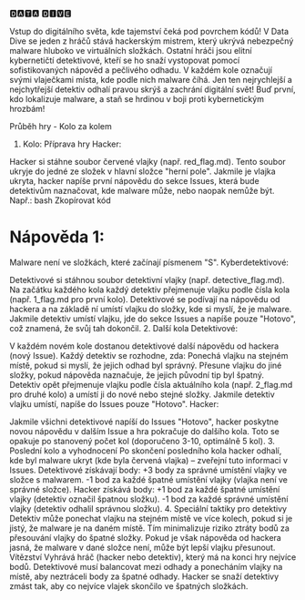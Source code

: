 🅳🅰🆃🅰 🅳🅸🆅🅴

Vstup do digitálního světa, kde tajemství čeká pod povrchem kódů! V Data Dive se jeden z hráčů stává hackerským mistrem, který ukrývá nebezpečný malware hluboko ve virtuálních složkách. Ostatní hráči jsou elitní kybernetičtí detektivové, kteří se ho snaží vystopovat pomocí sofistikovaných nápověd a pečlivého odhadu. V každém kole označují svými vlaječkami místa, kde podle nich malware číhá. Jen ten nejrychlejší a nejchytřejší detektiv odhalí pravou skrýš a zachrání digitální svět! Buď první, kdo lokalizuje malware, a staň se hrdinou v boji proti kybernetickým hrozbám!

Průběh hry - Kolo za kolem
1. Kolo: Příprava hry
Hacker:

Hacker si stáhne soubor červené vlajky (např. red_flag.md).
Tento soubor ukryje do jedné ze složek v hlavní složce "herní pole".
Jakmile je vlajka ukryta, hacker napíše první nápovědu do sekce Issues, která bude detektivům naznačovat, kde malware může, nebo naopak nemůže být. Např.:
bash
Zkopírovat kód
# Nápověda 1:
Malware není ve složkách, které začínají písmenem "S".
Kyberdetektivové:

Detektivové si stáhnou soubor detektivní vlajky (např. detective_flag.md).
Na začátku každého kola každý detektiv přejmenuje vlajku podle čísla kola (např. 1_flag.md pro první kolo).
Detektivové se podívají na nápovědu od hackera a na základě ní umístí vlajku do složky, kde si myslí, že je malware.
Jakmile detektiv umístí vlajku, jde do sekce Issues a napíše pouze "Hotovo", což znamená, že svůj tah dokončil.
2. Další kola
Detektivové:

V každém novém kole dostanou detektivové další nápovědu od hackera (nový Issue).
Každý detektiv se rozhodne, zda:
Ponechá vlajku na stejném místě, pokud si myslí, že jejich odhad byl správný.
Přesune vlajku do jiné složky, pokud nápověda naznačuje, že jejich původní tip byl špatný.
Detektiv opět přejmenuje vlajku podle čísla aktuálního kola (např. 2_flag.md pro druhé kolo) a umístí ji do nové nebo stejné složky.
Jakmile detektiv vlajku umístí, napíše do Issues pouze "Hotovo".
Hacker:

Jakmile všichni detektivové napíší do Issues "Hotovo", hacker poskytne novou nápovědu v dalším Issue a hra pokračuje do dalšího kola.
Toto se opakuje po stanovený počet kol (doporučeno 3-10, optimálně 5 kol).
3. Poslední kolo a vyhodnocení
Po skončení posledního kola hacker odhalí, kde byl malware ukryt (kde byla červená vlajka) – zveřejní tuto informaci v Issues.
Detektivové získávají body:
+3 body za správné umístění vlajky ve složce s malwarem.
-1 bod za každé špatné umístění vlajky (vlajka není ve správné složce).
Hacker získává body:
+1 bod za každé špatné umístění vlajky (detektiv označil špatnou složku).
-1 bod za každé správné umístění vlajky (detektiv odhalil správnou složku).
4. Speciální taktiky pro detektivy
Detektiv může ponechat vlajku na stejném místě ve více kolech, pokud si je jistý, že malware je na daném místě.
Tím minimalizuje riziko ztráty bodů za přesouvání vlajky do špatné složky.
Pokud je však nápověda od hackera jasná, že malware v dané složce není, může být lepší vlajku přesunout.
Vítězství
Vyhrává hráč (hacker nebo detektiv), který má na konci hry nejvíce bodů.
Detektivové musí balancovat mezi odhady a ponecháním vlajky na místě, aby neztráceli body za špatné odhady.
Hacker se snaží detektivy zmást tak, aby co nejvíce vlajek skončilo ve špatných složkách.
